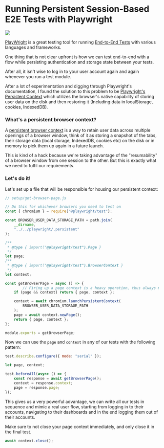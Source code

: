 # Running Persistent Session-Based E2E Tests with Playwright

![  ](https://firebasestorage.googleapis.com/v0/b/devesh-blog-3fbfc.appspot.com/o/postimages%2Frunning-persistent-session-based-tests-with-playwright%2Fprimaryimage.jpg?alt=media&token=4c8577da-d59e-4e09-810f-a931a353a1ee)

[PlayWright](https://playwright.dev/) is a great testing tool for running [End-to-End Tests](https://circleci.com/blog/what-is-end-to-end-testing) with various languages and frameworks.

One thing that is not clear upfront is how we can test end-to-end with a flow while persisting authentication and storage state between your tests.

After all, it isn't wise to log in to your user account again and again whenever you run a test module.

After a lot of experimentation and digging through Playwright's documentation, I found the solution to this problem to be [Playwright's Persistent Context](https://playwright.dev/docs/api/class-browsertype#browser-type-launch-persistent-context) which utilizes the browser's native capability of storing user data on the disk and then restoring it (Including data in localStorage, cookies, IndexedDB).

### What's a persistent browser context?

A [persistent browser context](https://playwright.dev/docs/api/class-browsertype#browser-type-launch-persistent-context) is a way to retain user data across multiple openings of a browser window, think of it as storing a snapshot of the tabs, their storage data (local storage, IndexedDB, cookies etc) on the disk or in memory to pick them up again in a future launch.

This is kind of a hack because we're taking advantage of the "resumability" of a browser window from one session to the other. But this is exactly what we need to fulfil our requirements.

### Let's do it!

Let's set up a file that will be responsible for housing our persistent context:

```javascript
// setup/get-browser-page.js

// Do this for whichever browsers you need to test on
const { chromium } = require("@playwright/test");

const BROWSER_USER_DATA_STORAGE_PATH = path.join(
	__dirname,
	"../../playwright/.persistent"
);

/**
 * @type { import("@playwright/test").Page }
 */
let page;
/**
 * @type { import("@playwright/test").BrowserContext }
 */
let context;

const getBrowserPage = async () => {
        // Firing up a page context is a heavy operation, thus always memorize it as much as possible
	if (page && context) return { page, context };

	context = await chromium.launchPersistentContext(
		BROWSER_USER_DATA_STORAGE_PATH
	);
	page = await context.newPage();
	return { page, context };
};

module.exports = getBrowserPage;
```

Now we can use the `page` and `context` in any of our tests with the following pattern:

```javascript
test.describe.configure({ mode: "serial" });

let page, context;

test.beforeAll(async () => {
	const response = await getBrowserPage();
	context = response.context;
	page = response.page;
});
```

This gives us a very powerful advantage, we can write all our tests in sequence and mimic a real user flow, starting from logging in to their accounts, navigating to their dashboards and in the end logging them out of their accounts.

Make sure to not close your page context immediately, and only close it in the final test.

```javascript
await context.close();
```